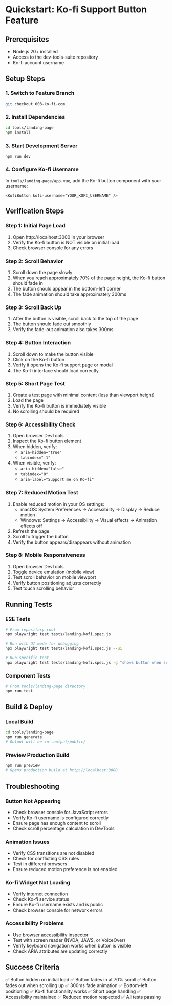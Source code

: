 # Quickstart: Ko-fi Support Button Feature

## Prerequisites
- Node.js 20+ installed
- Access to the dev-tools-suite repository
- Ko-fi account username

## Setup Steps

### 1. Switch to Feature Branch
```bash
git checkout 003-ko-fi-com
```

### 2. Install Dependencies
```bash
cd tools/landing-page
npm install
```

### 3. Start Development Server
```bash
npm run dev
```

### 4. Configure Ko-fi Username
In `tools/landing-page/app.vue`, add the Ko-fi button component with your username:
```vue
<KofiButton kofi-username="YOUR_KOFI_USERNAME" />
```

## Verification Steps

### Step 1: Initial Page Load
1. Open http://localhost:3000 in your browser
2. Verify the Ko-fi button is NOT visible on initial load
3. Check browser console for any errors

### Step 2: Scroll Behavior
1. Scroll down the page slowly
2. When you reach approximately 70% of the page height, the Ko-fi button should fade in
3. The button should appear in the bottom-left corner
4. The fade animation should take approximately 300ms

### Step 3: Scroll Back Up
1. After the button is visible, scroll back to the top of the page
2. The button should fade out smoothly
3. Verify the fade-out animation also takes 300ms

### Step 4: Button Interaction
1. Scroll down to make the button visible
2. Click on the Ko-fi button
3. Verify it opens the Ko-fi support page or modal
4. The Ko-fi interface should load correctly

### Step 5: Short Page Test
1. Create a test page with minimal content (less than viewport height)
2. Load the page
3. Verify the Ko-fi button is immediately visible
4. No scrolling should be required

### Step 6: Accessibility Check
1. Open browser DevTools
2. Inspect the Ko-fi button element
3. When hidden, verify:
   - `aria-hidden="true"`
   - `tabindex="-1"`
4. When visible, verify:
   - `aria-hidden="false"`
   - `tabindex="0"`
   - `aria-label="Support me on Ko-fi"`

### Step 7: Reduced Motion Test
1. Enable reduced motion in your OS settings:
   - macOS: System Preferences → Accessibility → Display → Reduce motion
   - Windows: Settings → Accessibility → Visual effects → Animation effects off
2. Refresh the page
3. Scroll to trigger the button
4. Verify the button appears/disappears without animation

### Step 8: Mobile Responsiveness
1. Open browser DevTools
2. Toggle device emulation (mobile view)
3. Test scroll behavior on mobile viewport
4. Verify button positioning adjusts correctly
5. Test touch scrolling behavior

## Running Tests

### E2E Tests
```bash
# From repository root
npx playwright test tests/landing-kofi.spec.js

# Run with UI mode for debugging
npx playwright test tests/landing-kofi.spec.js --ui

# Run specific test
npx playwright test tests/landing-kofi.spec.js -g "shows button when scrolled"
```

### Component Tests
```bash
# From tools/landing-page directory
npm run test
```

## Build & Deploy

### Local Build
```bash
cd tools/landing-page
npm run generate
# Output will be in .output/public/
```

### Preview Production Build
```bash
npm run preview
# Opens production build at http://localhost:3000
```

## Troubleshooting

### Button Not Appearing
- Check browser console for JavaScript errors
- Verify Ko-fi username is configured correctly
- Ensure page has enough content to scroll
- Check scroll percentage calculation in DevTools

### Animation Issues
- Verify CSS transitions are not disabled
- Check for conflicting CSS rules
- Test in different browsers
- Ensure reduced motion preference is not enabled

### Ko-fi Widget Not Loading
- Verify internet connection
- Check Ko-fi service status
- Ensure Ko-fi username exists and is public
- Check browser console for network errors

### Accessibility Problems
- Use browser accessibility inspector
- Test with screen reader (NVDA, JAWS, or VoiceOver)
- Verify keyboard navigation works when button is visible
- Check ARIA attributes are updating correctly

## Success Criteria
✅ Button hidden on initial load
✅ Button fades in at 70% scroll
✅ Button fades out when scrolling up
✅ 300ms fade animation
✅ Bottom-left positioning
✅ Ko-fi functionality works
✅ Short page handling
✅ Accessibility maintained
✅ Reduced motion respected
✅ All tests passing